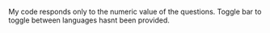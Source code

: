 My code responds only to the numeric value of the questions.
Toggle bar to toggle between languages hasnt been provided.
